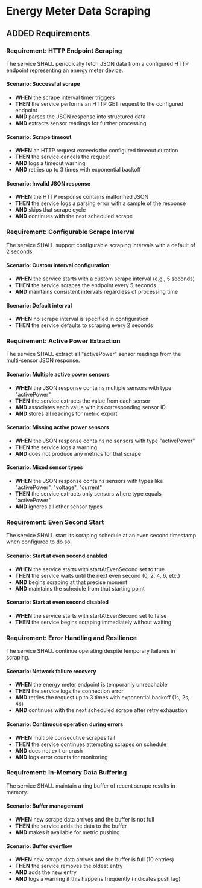 # Energy Meter Data Scraping

## ADDED Requirements

### Requirement: HTTP Endpoint Scraping
The service SHALL periodically fetch JSON data from a configured HTTP endpoint representing an energy meter device.

#### Scenario: Successful scrape
- **WHEN** the scrape interval timer triggers
- **THEN** the service performs an HTTP GET request to the configured endpoint
- **AND** parses the JSON response into structured data
- **AND** extracts sensor readings for further processing

#### Scenario: Scrape timeout
- **WHEN** an HTTP request exceeds the configured timeout duration
- **THEN** the service cancels the request
- **AND** logs a timeout warning
- **AND** retries up to 3 times with exponential backoff

#### Scenario: Invalid JSON response
- **WHEN** the HTTP response contains malformed JSON
- **THEN** the service logs a parsing error with a sample of the response
- **AND** skips that scrape cycle
- **AND** continues with the next scheduled scrape

### Requirement: Configurable Scrape Interval
The service SHALL support configurable scraping intervals with a default of 2 seconds.

#### Scenario: Custom interval configuration
- **WHEN** the service starts with a custom scrape interval (e.g., 5 seconds)
- **THEN** the service scrapes the endpoint every 5 seconds
- **AND** maintains consistent intervals regardless of processing time

#### Scenario: Default interval
- **WHEN** no scrape interval is specified in configuration
- **THEN** the service defaults to scraping every 2 seconds

### Requirement: Active Power Extraction
The service SHALL extract all "activePower" sensor readings from the multi-sensor JSON response.

#### Scenario: Multiple active power sensors
- **WHEN** the JSON response contains multiple sensors with type "activePower"
- **THEN** the service extracts the value from each sensor
- **AND** associates each value with its corresponding sensor ID
- **AND** stores all readings for metric export

#### Scenario: Missing active power sensors
- **WHEN** the JSON response contains no sensors with type "activePower"
- **THEN** the service logs a warning
- **AND** does not produce any metrics for that scrape

#### Scenario: Mixed sensor types
- **WHEN** the JSON response contains sensors with types like "activePower", "voltage", "current"
- **THEN** the service extracts only sensors where type equals "activePower"
- **AND** ignores all other sensor types

### Requirement: Even Second Start
The service SHALL start its scraping schedule at an even second timestamp when configured to do so.

#### Scenario: Start at even second enabled
- **WHEN** the service starts with startAtEvenSecond set to true
- **THEN** the service waits until the next even second (0, 2, 4, 6, etc.)
- **AND** begins scraping at that precise moment
- **AND** maintains the schedule from that starting point

#### Scenario: Start at even second disabled
- **WHEN** the service starts with startAtEvenSecond set to false
- **THEN** the service begins scraping immediately without waiting

### Requirement: Error Handling and Resilience
The service SHALL continue operating despite temporary failures in scraping.

#### Scenario: Network failure recovery
- **WHEN** the energy meter endpoint is temporarily unreachable
- **THEN** the service logs the connection error
- **AND** retries the request up to 3 times with exponential backoff (1s, 2s, 4s)
- **AND** continues with the next scheduled scrape after retry exhaustion

#### Scenario: Continuous operation during errors
- **WHEN** multiple consecutive scrapes fail
- **THEN** the service continues attempting scrapes on schedule
- **AND** does not exit or crash
- **AND** logs error counts for monitoring

### Requirement: In-Memory Data Buffering
The service SHALL maintain a ring buffer of recent scrape results in memory.

#### Scenario: Buffer management
- **WHEN** new scrape data arrives and the buffer is not full
- **THEN** the service adds the data to the buffer
- **AND** makes it available for metric pushing

#### Scenario: Buffer overflow
- **WHEN** new scrape data arrives and the buffer is full (10 entries)
- **THEN** the service removes the oldest entry
- **AND** adds the new entry
- **AND** logs a warning if this happens frequently (indicates push lag)
